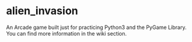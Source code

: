# alien_invasion
An Arcade game built just for practicing Python3 and the PyGame Library. You can find more information in the wiki section.
